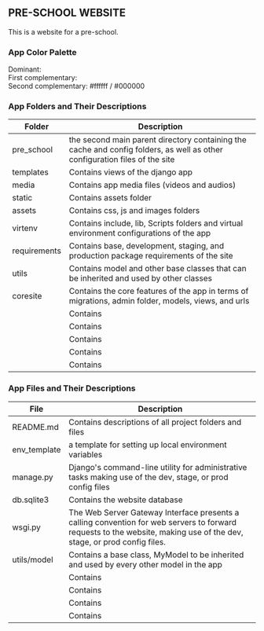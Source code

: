 ## PRE-SCHOOL WEBSITE
This is a website for a pre-school.

### App Color Palette
Dominant:  
First complementary:  
Second complementary: #ffffff / #000000

### App Folders and Their Descriptions

| Folder      | Description |
| ----------- | ----------- |
| pre_school      | the second main parent directory containing the cache and config folders, as well as other configuration files of the site     |
| templates   | Contains views of the django app        |
| media   | Contains app media files (videos and audios)       |
| static   | Contains assets folder      |
| assets   | Contains css, js and images folders       |
| virtenv   | Contains include, lib, Scripts folders and virtual environment configurations of the app      |
| requirements   | Contains base, development, staging, and production package requirements of the site       |
| utils   | Contains model and other base classes that can be inherited and used by other classes      |
| coresite   | Contains the core features of the app in terms of migrations, admin folder, models, views, and urls       |
|    | Contains        |
|    | Contains        |
|    | Contains        |
|    | Contains        |
|    | Contains        |




### App Files and Their Descriptions

| File      | Description |
| --------- | ----------- |
| README.md      | Contains descriptions of all project folders and files       |
| env_template   | a template for setting up local environment variables        |
| manage.py   | Django's command-line utility for administrative tasks making use of the dev, stage, or prod config files       |
| db.sqlite3   | Contains the website database       |
| wsgi.py   | The Web Server Gateway Interface presents a calling convention for web servers to forward requests to the website, making use of the dev, stage, or prod config files.        |
| utils/model   | Contains a base class, MyModel to be inherited and used by every other model in the app       |
|    | Contains        |
|    | Contains        |
|    | Contains        |
|    | Contains        |